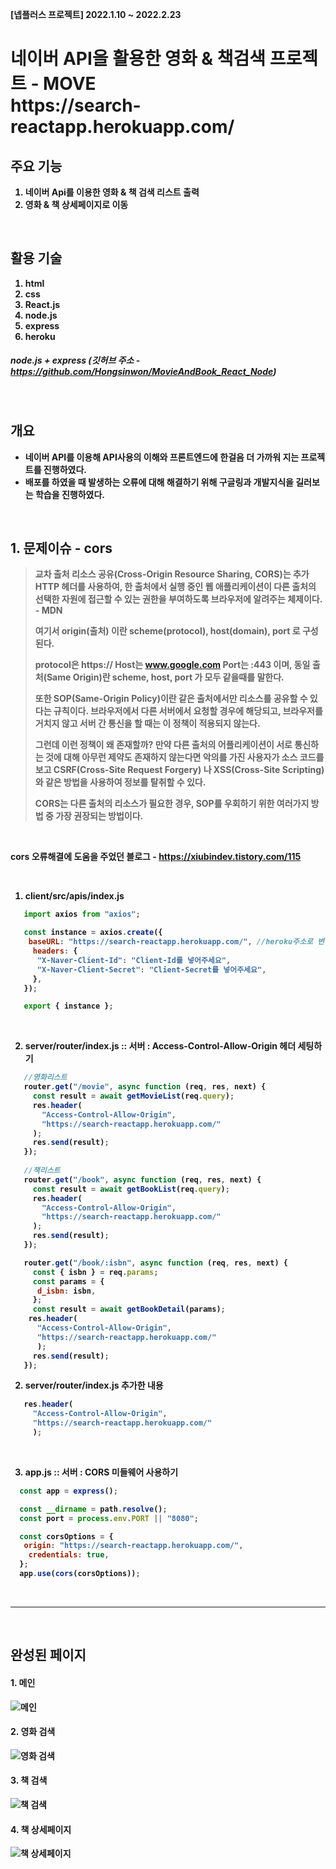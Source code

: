 <b>[넵플러스 프로젝트] 2022.1.10 ~ 2022.2.23


  <h1> 네이버 API을 활용한 영화 & 책검색 프로젝트 - MOVE </br> https://search-reactapp.herokuapp.com/</h1>
  
## 주요 기능 
  1. 네이버 Api를 이용한 영화 & 책 검색 리스트 출력
  2. 영화 & 책 상세페이지로 이동
  
</br>
  
## 활용 기술
  1. html
  2. css
  3. React.js
  4. node.js
  5. express
  6. heroku
##### node.js + express (깃허브 주소 - https://github.com/Hongsinwon/MovieAndBook_React_Node)

</br>

## 개요 
- 네이버 API를 이용해 API사용의 이해와 프론트엔드에 한걸음 더 가까워 지는 프로젝트를 진행하였다.
- 배포를 하였을 때 발생하는 오류에 대해 해결하기 위해 구글링과 개발지식을 길러보는 학습을 진행하였다.
 

</br>

## 1. 문제이슈 - cors
> 교차 출처 리소스 공유(Cross-Origin Resource Sharing, CORS)는 추가 HTTP 헤더를 사용하여, 한 출처에서 실행 중인 웹 애플리케이션이 다른 출처의 선택한 자원에 접근할 수 있는 권한을 부여하도록 브라우저에 알려주는 체제이다. - MDN
> 
> 여기서 origin(출처) 이란 scheme(protocol), host(domain), port 로 구성된다.
> 
> protocol은 https:// Host는 www.google.com Port는 :443 이며, 동일 출처(Same Origin)란 scheme, host, port 가 모두 같을때를 말한다.
> 
> 또한 SOP(Same-Origin Policy)이란 같은 출처에서만 리소스를 공유할 수 있다는 규칙이다. 브라우저에서 다른 서버에서 요청할 경우에 해당되고, 브라우저를 거치지 않고 서버 간 통신을 할 때는 이 정책이 적용되지 않는다.
> 
> 그런데 이런 정책이 왜 존재할까? 만약 다른 출처의 어플리케이션이 서로 통신하는 것에 대해 아무런 제약도 존재하지 않는다면 악의를 가진 사용자가 소스 코드를 보고 CSRF(Cross-Site Request Forgery) 나 XSS(Cross-Site Scripting) 와 같은 방법을 사용하여 정보를 탈취할 수 있다.
> 
> CORS는 다른 출처의 리소스가 필요한 경우,  SOP를 우회하기 위한 여러가지 방법 중 가장 권장되는 방법이다.

</br>

cors 오류해결에 도움을 주었던 블로그 - https://xiubindev.tistory.com/115

</br> 

1. client/src/apis/index.js
 ```javascript
    import axios from "axios";

    const instance = axios.create({
     baseURL: "https://search-reactapp.herokuapp.com/", //heroku주소로 변경
      headers: {
       "X-Naver-Client-Id": "Client-Id를 넣어주세요",
       "X-Naver-Client-Secret": "Client-Secret를 넣어주세요",
      },
    });

    export { instance };
 ```
 
 </br> 
 
 2. server/router/index.js :: 서버 : Access-Control-Allow-Origin 헤더 세팅하기
 ```javascript
    //영화리스트
    router.get("/movie", async function (req, res, next) {
      const result = await getMovieList(req.query);
      res.header(
        "Access-Control-Allow-Origin",
        "https://search-reactapp.herokuapp.com/"
      );
      res.send(result);
    });
    
    //책리스트
    router.get("/book", async function (req, res, next) {
      const result = await getBookList(req.query);
      res.header(
        "Access-Control-Allow-Origin",
        "https://search-reactapp.herokuapp.com/"
      );
      res.send(result);
    });

    router.get("/book/:isbn", async function (req, res, next) {
      const { isbn } = req.params;
      const params = {
       d_isbn: isbn,
      };
      const result = await getBookDetail(params);
     res.header(
       "Access-Control-Allow-Origin",
       "https://search-reactapp.herokuapp.com/"
       );
      res.send(result);
    });

 ```
 
2. server/router/index.js 추가한 내용
 
  ```javascript
     res.header(
       "Access-Control-Allow-Origin",
       "https://search-reactapp.herokuapp.com/"
       );
 ```
 
 </br> 

3. app.js  :: 서버 : CORS 미들웨어 사용하기
  ```javascript
    const app = express();

    const __dirname = path.resolve();
    const port = process.env.PORT || "8080";

    const corsOptions = {
     origin: "https://search-reactapp.herokuapp.com/",
      credentials: true,
    };
    app.use(cors(corsOptions));
 ```

</br>

--------------------------------------------

</br>
 
 ## 완성된 페이지
 
#### 1. 메인
![메인](images/main.png)
 
#### 2. 영화 검색
![영화 검색](images/movie.png)
  
#### 3. 책 검색
![책 검색](images/book.png)
   
#### 4. 책 상세페이지
![책 상세페이지](images/detail.png)

